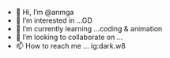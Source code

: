 - 👋 Hi, I’m @anmga
- 👀 I’m interested in ...GD
- 🌱 I’m currently learning ...coding & animation
- 💞️ I’m looking to collaborate on ...
- 📫 How to reach me ... ig:dark.w8

<!---
anmga/anmga is a ✨ special ✨ repository because its `README.md` (this file) appears on your GitHub profile.
You can click the Preview link to take a look at your changes.
--->
